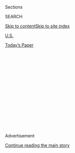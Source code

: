 <div id="app">

<div>

<div>

<div>

<div class="NYTAppHideMasthead css-1q2w90k e1suatyy0">

<div class="section css-ui9rw0 e1suatyy2">

<div class="css-eph4ug er09x8g0">

<div class="css-6n7j50">

</div>

<span class="css-1dv1kvn">Sections</span>

<div class="css-10488qs">

<span class="css-1dv1kvn">SEARCH</span>

</div>

[Skip to content](#site-content)[Skip to site
index](#site-index)

</div>

<div id="masthead-section-label" class="css-1wr3we4 eaxe0e00">

[U.S.](https://www.nytimes3xbfgragh.onion/section/us)

</div>

<div class="css-10698na e1huz5gh0">

</div>

</div>

<div id="masthead-bar-one" class="section hasLinks css-15hmgas e1csuq9d3">

<div class="css-uqyvli e1csuq9d0">

</div>

<div class="css-1uqjmks e1csuq9d1">

</div>

<div class="css-9e9ivx">

[](https://myaccount.nytimes3xbfgragh.onion/auth/login?response_type=cookie&client_id=vi)

</div>

<div class="css-1bvtpon e1csuq9d2">

[Today’s
Paper](https://www.nytimes3xbfgragh.onion/section/todayspaper)

</div>

</div>

</div>

</div>

<div data-aria-hidden="false">

<div id="site-content" data-role="main">

<div>

<div class="css-1aor85t" style="opacity:0.000000001;z-index:-1;visibility:hidden">

<div class="css-1hqnpie">

<div class="css-epjblv">

<span class="css-17xtcya">[U.S.](/section/us)</span><span class="css-x15j1o">|</span><span class="css-fwqvlz">Judge
Blocks Trump Order on Refugees Amid Chaos and Outcry
Worldwide</span>

</div>

<div class="css-k008qs">

<div class="css-1iwv8en">

<span class="css-18z7m18"></span>

<div>

</div>

</div>

<span class="css-1n6z4y">https://nyti.ms/2ke1qJe</span>

<div class="css-1705lsu">

<div class="css-4xjgmj">

<div class="css-4skfbu" data-role="toolbar" data-aria-label="Social Media Share buttons, Save button, and Comments Panel with current comment count" data-testid="share-tools">

  - 
  - 
  - 
  - 
    
    <div class="css-6n7j50">
    
    </div>

  - 
  - 

</div>

</div>

</div>

</div>

</div>

</div>

<div class="css-13pd83m">

</div>

<div id="top-wrapper" class="css-1sy8kpn">

<div id="top-slug" class="css-l9onyx">

Advertisement

</div>

[Continue reading the main
story](#after-top)

<div class="ad top-wrapper" style="text-align:center;height:100%;display:block;min-height:250px">

<div id="top" class="place-ad" data-position="top" data-size-key="top">

</div>

</div>

<div id="after-top">

</div>

</div>

<div id="sponsor-wrapper" class="css-1hyfx7x">

<div id="sponsor-slug" class="css-19vbshk">

Supported by

</div>

[Continue reading the main
story](#after-sponsor)

<div id="sponsor" class="ad sponsor-wrapper" style="text-align:center;height:100%;display:block">

</div>

<div id="after-sponsor">

</div>

</div>

<div class="css-1vkm6nb ehdk2mb0">

# Judge Blocks Trump Order on Refugees Amid Chaos and Outcry Worldwide

</div>

<div class="sizeLarge layoutHorizontal css-134dzg0 ejvbdkh1">

[](https://www.nytimes3xbfgragh.onion/slideshow/2017/01/28/us/refugees-stopped-at-airports-after-trumps-order.html)

<div class="css-5nx6oe">

## Refugees Stopped at Airports After Trump’s Order

<div class="css-1xhl2m">

9 Photos

View Slide Show
<span class="css-t4350i">›</span>

</div>

</div>

<div class="css-79elbk">

<div class="css-hyytny">

</div>

![](https://static01.graylady3jvrrxbe.onion/images/2017/01/28/us/29doorcloses-slide-6F8Z/29doorcloses-slide-6F8Z-articleLarge.jpg?quality=75&auto=webp&disable=upscale)

</div>

<div class="css-17ai7jg e15qwgfe0">

<span class="css-16f3y1r e13ogyst0">Justin Lane/European Pressphoto
Agency</span>

</div>

</div>

<div class="css-xt80pu e12qa4dv0">

<div class="css-18e8msd">

<div class="css-vp77d3 epjyd6m0">

<div class="css-1baulvz">

By [<span class="css-1baulvz" itemprop="name">Michael D.
Shear</span>](http://www.nytimes3xbfgragh.onion/by/michael-d-shear),
[<span class="css-1baulvz" itemprop="name">Nicholas
Kulish</span>](http://www.nytimes3xbfgragh.onion/by/nicholas-kulish) and
[<span class="css-1baulvz last-byline" itemprop="name">Alan
Feuer</span>](http://www.nytimes3xbfgragh.onion/by/alan-feuer)

</div>

</div>

  - Jan. 28,
    2017

  - 
    
    <div class="css-4xjgmj">
    
    <div class="css-d8bdto" data-role="toolbar" data-aria-label="Social Media Share buttons, Save button, and Comments Panel with current comment count" data-testid="share-tools">
    
      - 
      - 
      - 
      - 
        
        <div class="css-6n7j50">
        
        </div>
    
      - 
      - 
    
    </div>
    
    </div>

</div>

</div>

<div class="section meteredContent css-1r7ky0e" name="articleBody" itemprop="articleBody">

<div class="css-1fanzo5 StoryBodyCompanionColumn">

<div class="css-53u6y8">

WASHINGTON — A federal judge in Brooklyn came to the aid of scores of
refugees and others who were trapped at airports across the United
States on Saturday after an executive order signed by President Trump,
which sought to keep many foreigners from entering the country, led to
chaotic scenes across the globe.

The judge’s ruling blocked part of the president’s actions, preventing
the government from deporting some arrivals who found themselves
ensnared by the presidential order. But it stopped short of letting them
into the country or issuing a broader ruling on the constitutionality of
Mr. Trump’s actions.

The high-stakes legal case played out on Saturday amid global turmoil,
as the executive order signed by the president slammed shut the borders
of the United States for an Iranian scientist headed to a lab in
Massachusetts, a Syrian refugee family headed to a new life in Ohio and
countless others across the world.

The president’s order, enacted with the stroke of a pen at 4:42 p.m.
Friday, suspended entry of all refugees to the United States for 120
days, barred Syrian refugees indefinitely, and blocked entry into the
United States for 90 days for citizens of seven predominantly Muslim
countries: Iran, Iraq, Libya, Somalia, Sudan, Syria and Yemen.

</div>

</div>

<div class="css-1fanzo5 StoryBodyCompanionColumn">

<div class="css-53u6y8">

The Department of Homeland Security said that the order also barred
green card holders from those countries from re-entering the United
States. In a briefing for reporters, White House officials said that
green card holders from the seven affected countries who are outside the
United States would need a case-by-case waiver to return.

</div>

</div>

<div class="css-1fanzo5 StoryBodyCompanionColumn">

<div class="css-53u6y8">

Mr. Trump — in office just a week — found himself accused of
constitutional and legal overreach by two Iraqi immigrants, defended by
the American Civil Liberties Union. Meanwhile, large crowds of
protesters turned out at airports around the country to denounce Mr.
Trump’s ban on the entry of refugees and people from seven predominantly
Muslim countries.

Lawyers who sued the government to block the White House order said the
judge’s decision could affect an estimated 100 to 200 people who were
detained upon arrival at American airports.

Judge Ann M. Donnelly of Federal District Court in Brooklyn, who was
nominated by former President Barack Obama, ruled just before 9 p.m.
that implementing Mr. Trump’s order by sending the travelers home could
cause them “irreparable harm.” She said the government was “enjoined and
restrained from, in any manner and by any means, removing individuals”
who had arrived in the United States with valid visas or refugee status.

</div>

</div>

<div class="css-1fanzo5 StoryBodyCompanionColumn">

<div class="css-53u6y8">

The ruling does not appear to force the administration to let in people
otherwise blocked by Mr. Trump’s order who have not yet traveled to the
United States.

The judge’s one-page ruling came swiftly after lawyers for the A.C.L.U.
testified in her courtroom that one of the people detained at an airport
was being put on a plane to be deported back to Syria at that very
moment. A government lawyer, Gisela A. Westwater, who spoke to the court
by phone from Washington, said she simply did not know.

</div>

</div>

![<span class="css-16f3y1r e13ogyst0">Peaceful demonstrations began
Saturday afternoon at Kennedy International Airport in Queens, where
nearly a dozen travelers had been detained, an airport official
said.</span><span class="css-cch8ym"><span class="css-1dv1kvn">Credit</span><span class="css-cnj6d5 e1z0qqy90" itemprop="copyrightHolder"><span class="css-1ly73wi e1tej78p0">Credit...</span><span>Victor
J. Blue for The New York
Times</span></span></span>](https://static01.graylady3jvrrxbe.onion/images/2017/01/29/us/29jfkprotests-vid-2/29jfkprotests-vid-2-videoSixteenByNine3000.jpg)

<div class="css-1fanzo5 StoryBodyCompanionColumn">

<div class="css-53u6y8">

Hundreds of people waited outside of the courthouse chanting, “Set them
free\!” as lawyers made their case. When the crowd learned that Judge
Donnelly had ruled in favor of the plaintiffs, a rousing cheer went up
in the crowd.

Minutes after the judge’s ruling in New York City, another judge, Leonie
M. Brinkema of Federal District Court in Virginia, issued a temporary
restraining order for a week to block the removal of any green card
holders being detained at Dulles International Airport.

In a statement released early Sunday morning, the Department of Homeland
Security said it would continue to enforce all of the president’s
executive orders, even while complying with judicial decisions.
“Prohibited travel will remain prohibited,” the department said in a
statement, adding that the directive was “a first step towards
re-establishing control over America’s borders and national security.”

Around the nation, security personnel at major international airports
had new rules to follow, though the application of the order appeared
chaotic and uneven. Humanitarian organizations delivered the bad news to
overseas families that had overcome the bureaucratic hurdles previously
in place and were set to travel. And refugees already on flights when
the order was signed on Friday found themselves detained upon arrival.

</div>

</div>

<div class="css-1fanzo5 StoryBodyCompanionColumn">

<div class="css-53u6y8">

“We’ve gotten reports of people being detained all over the country,”
said Becca Heller, the director of the International Refugee Assistance
Project. “They’re literally pouring in by the minute.”

</div>

</div>

<div class="css-79elbk" data-testid="photoviewer-wrapper">

<div class="css-z3e15g" data-testid="photoviewer-wrapper-hidden">

</div>

<div class="css-1a48zt4 ehw59r15" data-testid="photoviewer-children">

![<span class="css-16f3y1r e13ogyst0" data-aria-hidden="true">Hameed
Khalid Darweesh, center, after being released from detention at Kennedy
Airport on
Saturday.</span><span class="css-cnj6d5 e1z0qqy90" itemprop="copyrightHolder"><span class="css-1ly73wi e1tej78p0">Credit...</span><span>Victor
J. Blue for The New York
Times</span></span>](https://static01.graylady3jvrrxbe.onion/images/2017/01/29/us/29Doorclosed-1/29Doorclosed-1-articleLarge.jpg?quality=75&auto=webp&disable=upscale)

</div>

</div>

<div class="css-1fanzo5 StoryBodyCompanionColumn">

<div class="css-53u6y8">

Earlier in the day, at the White House, Mr. Trump shrugged off the sense
of anxiety and disarray, suggesting that there had been an orderly
rollout. “It’s not a Muslim ban, but we were totally prepared,” he said.
“It’s working out very nicely. You see it at the airports, you see it
all over.”

But to many, the government hardly seemed prepared for the upheaval that
Mr. Trump’s actions put into motion.

There were numerous reports of students attending American universities
who were blocked from returning to the United States from visits abroad.
One student said in a Twitter post that he would be unable to study at
Yale. Another who attends the Massachusetts Institute of Technology was
refused permission to board a plane. A Sudanese graduate student at
Stanford University was blocked for hours from entering the country.

Human rights groups reported that legal permanent residents of the
United States who hold green cards were being stopped in foreign
airports as they sought to return from funerals, vacations or study
abroad. There was widespread condemnation of the order, from religious
leaders, business executives, academics, political leaders and others.
Mr. Trump’s supporters offered praise, calling it a necessary step on
behalf of the nation’s security.

</div>

</div>

<div class="css-1fanzo5 StoryBodyCompanionColumn">

<div class="css-53u6y8">

Homeland Security officials said on Saturday night that 109 people who
were already in transit to the United States when the order was signed
were denied access; 173 were stopped before boarding planes heading to
America. Eighty-one people who were stopped were eventually given
waivers to enter the United States, officials said.

</div>

</div>

<div class="css-1fanzo5 StoryBodyCompanionColumn">

<div class="css-53u6y8">

Legal residents who have a green card and are currently in the United
States should meet with a consular officer before leaving the country, a
White House official, who spoke on the condition of anonymity, told
reporters. Officials did not clarify the criteria that would qualify
someone for a waiver, other than that it would be granted “in the
national interest.”

But the week-old administration appeared to be implementing the order
chaotically, with agencies and officials around the globe interpreting
it in different ways.

The Stanford student, Nisrin Omer, a legal permanent resident, said she
was held at Kennedy International Airport in New York for about five
hours but was eventually allowed to leave the airport. Others who were
detained appeared to be still in custody or sent back to their home
countries.

White House aides claimed on Saturday that there had been consultations
with State Department and homeland security officials about carrying out
the order. “Everyone who needed to know was informed,” one aide said.

But that assertion was denied by multiple officials with knowledge of
the interactions, including two officials at the State Department.
Leaders of Customs and Border Protection and of Citizenship and
Immigration Services — the two agencies most directly affected by the
order — were on a telephone briefing on the new policy even as Mr. Trump
signed it on Friday, two officials
said.

</div>

</div>

<div class="css-79elbk" data-testid="photoviewer-wrapper">

<div class="css-z3e15g" data-testid="photoviewer-wrapper-hidden">

</div>

<div class="css-1a48zt4 ehw59r15" data-testid="photoviewer-children">

<div class="css-1xdhyk6 erfvjey0">

<span class="css-1ly73wi e1tej78p0">Image</span>

<div class="css-zjzyr8">

<div data-testid="lazyimage-container" style="height:288.98245614035085px">

</div>

</div>

</div>

<span class="css-16f3y1r e13ogyst0" data-aria-hidden="true">Protesters
gathered at Dulles International Airport outside
Washington.</span><span class="css-cnj6d5 e1z0qqy90" itemprop="copyrightHolder"><span class="css-1ly73wi e1tej78p0">Credit...</span><span>Paul
J. Richards/Agence France-Presse — Getty Images</span></span>

</div>

</div>

<div class="css-1fanzo5 StoryBodyCompanionColumn">

<div class="css-53u6y8">

The A.C.L.U.’s legal case began with two Iraqis detained at Kennedy
Airport, the named plaintiffs in the case. One was en route to reunite
with his wife and son in Texas. The other had served alongside Americans
in Iraq for a decade.

Shortly after noon on Saturday, Hameed Khalid Darweesh, an interpreter
who worked for more than a decade on behalf of the United States
government in Iraq, was released. After nearly 19 hours of detention,
Mr. Darweesh began to cry as he spoke to reporters, putting his hands
behind his back and miming handcuffs.

“What I do for this country? They put the cuffs on,” Mr. Darweesh said.
“You know how many soldiers I touch by this hand?”

The other man the lawyers are representing, Haider Sameer Abdulkhaleq
Alshawi, who was en route to Houston, was released Saturday night.

Before the two men were released, one of the lawyers, Mark Doss, a
supervising attorney at the International Refugee Assistance Project,
asked an official, “Who is the person we need to talk to?”

</div>

</div>

<div class="css-1fanzo5 StoryBodyCompanionColumn">

<div class="css-53u6y8">

“Call Mr. Trump,” said the official, who declined to identify himself.

While the judge’s ruling means that none of the detainees will be sent
back immediately, lawyers for the plaintiffs in the case expressed
concern that all those at the airports would now be put in detention,
pending a resolution of the case.

</div>

</div>

<div class="css-1fanzo5 StoryBodyCompanionColumn">

<div class="css-53u6y8">

The White House said the restrictions would protect “the United States
from foreign nationals entering from countries compromised by terrorism”
and allow the administration time to put in place “a more rigorous
vetting process.” But critics condemned Mr. Trump over the collateral
damage on people who had no sinister intentions in trying to come to the
United States.

Peaceful protests began forming Saturday afternoon at Kennedy Airport,
where nine travelers had been detained upon arrival at Terminal 7 and
two others at Terminal 4, an airport official said. Similar scenes were
playing out at other airports across the nation.

An official message to all American diplomatic posts around the world
provided instructions about how to treat people from the countries
affected: “Effective immediately, halt interviewing and cease issuance
and printing” of visas to the United States.

Internationally, confusion turned to panic as travelers found themselves
unable to board flights bound for the United States. In Dubai and
Istanbul, airport and immigration officials turned passengers away at
boarding gates and, in at least one case, ejected a family from a flight
it had boarded.

Seyed Soheil Saeedi Saravi, a promising young Iranian scientist, had
been scheduled to travel in the coming days to Boston, where he had been
awarded a fellowship to study cardiovascular medicine at Harvard,
according to Thomas Michel, the professor who was to supervise the
research fellowship.

But Professor Michel said the visas for the student and his wife had
been indefinitely suspended.

“This outstanding young scientist has enormous potential to make
contributions that will improve our understanding of heart disease, and
he has already been thoroughly vetted,” Professor Michel wrote to The
New York Times.

</div>

</div>

<div class="css-1fanzo5 StoryBodyCompanionColumn">

<div class="css-53u6y8">

A Syrian family of six who have been living in a Turkish refugee camp
since fleeing their home in 2014 [had been scheduled to arrive on
Tuesday in
Cleveland](http://www.cleveland.com/metro/index.ssf/2017/01/president_donal_trump_acts_to.html).
Instead, the family’s trip has been called off.

“Everyone is just so heartbroken, so angry, so sad,” said Danielle
Drake, the community manager for US Together, an agency that resettles
refugees.

A Christian family of six from Syria said in an email to Representative
Charlie Dent, Republican of Pennsylvania, that they were being detained
on Saturday morning at Philadelphia International Airport despite having
legal paperwork, green cards and visas that had been approved.

In the case of the two Iraqis held at Kennedy Airport, the legal filings
by his lawyers say that Mr. Darweesh was granted a special immigrant
visa on Jan. 20, the same day Mr. Trump was sworn in as president.

A husband and father of three, Mr. Darweesh arrived at Kennedy Airport
with his family. Mr. Darweesh’s wife and children made it through
passport control and customs, but agents of Customs and Border
Protection detained him.

In Istanbul, during a stopover on Saturday, passengers reported that
security officers had entered a plane after everyone had boarded and
ordered a young Iranian woman and her family to leave the aircraft.

Iranian green card holders who live in the United States were blindsided
by the decree while on vacation in Iran, finding themselves in a legal
limbo and unsure whether they would be able to return to America.

“How do I get back home now?” said Daria Zeynalia, a green card holder
who was visiting family in Iran. He had rented a house and leased a car,
and would be eligible for citizenship in November. “What about my job?
If I can’t go back soon, I’ll lose everything.”

</div>

</div>

</div>

<div>

</div>

<div>

</div>

<div>

</div>

<div>

<div id="bottom-wrapper" class="css-1ede5it">

<div id="bottom-slug" class="css-l9onyx">

Advertisement

</div>

[Continue reading the main
story](#after-bottom)

<div id="bottom" class="ad bottom-wrapper" style="text-align:center;height:100%;display:block;min-height:90px">

</div>

<div id="after-bottom">

</div>

</div>

</div>

</div>

</div>

## Site Index

<div>

</div>

## Site Information Navigation

  - [© <span>2020</span> <span>The New York Times
    Company</span>](https://help.nytimes3xbfgragh.onion/hc/en-us/articles/115014792127-Copyright-notice)

<!-- end list -->

  - [NYTCo](https://www.nytco.com/)
  - [Contact
    Us](https://help.nytimes3xbfgragh.onion/hc/en-us/articles/115015385887-Contact-Us)
  - [Work with us](https://www.nytco.com/careers/)
  - [Advertise](https://nytmediakit.com/)
  - [T Brand Studio](http://www.tbrandstudio.com/)
  - [Your Ad
    Choices](https://www.nytimes3xbfgragh.onion/privacy/cookie-policy#how-do-i-manage-trackers)
  - [Privacy](https://www.nytimes3xbfgragh.onion/privacy)
  - [Terms of
    Service](https://help.nytimes3xbfgragh.onion/hc/en-us/articles/115014893428-Terms-of-service)
  - [Terms of
    Sale](https://help.nytimes3xbfgragh.onion/hc/en-us/articles/115014893968-Terms-of-sale)
  - [Site
    Map](https://spiderbites.nytimes3xbfgragh.onion)
  - [Help](https://help.nytimes3xbfgragh.onion/hc/en-us)
  - [Subscriptions](https://www.nytimes3xbfgragh.onion/subscription?campaignId=37WXW)

</div>

</div>

</div>

</div>
